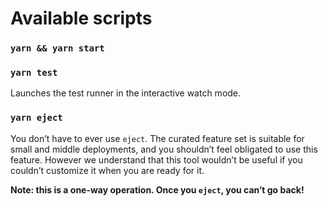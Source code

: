 # Available scripts

### `yarn && yarn start`

### `yarn test`

Launches the test runner in the interactive watch mode.<br />

### `yarn eject`

You don’t have to ever use `eject`. The curated feature set is suitable for small and middle deployments, and you shouldn’t feel obligated to use this feature. However we understand that this tool wouldn’t be useful if you couldn’t customize it when you are ready for it.

**Note: this is a one-way operation. Once you `eject`, you can’t go back!**


